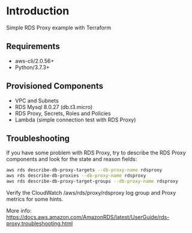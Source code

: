 # Introduction

Simple RDS Proxy example with Terraform

## Requirements
* aws-cli/2.0.56+
* Python/3.7.3+

## Provisioned Components
* VPC and Subnets
* RDS Mysql 8.0.27 (db.t3.micro)
* RDS Proxy, Secrets, Roles and Policies
* Lambda (simple connection test with RDS Proxy)

## Troubleshooting

If you have some problem with RDS Proxy, try to describe the RDS Proxy components and look for the state and reason fields:

```sh
aws rds describe-db-proxy-targets --db-proxy-name rdsproxy
aws rds describe-db-proxies --db-proxy-name rdsproxy
aws rds describe-db-proxy-target-groups --db-proxy-name rdsproxy
```

Verify the CloudWatch /aws/rds/proxy/rdsproxy log group and Proxy metrics for some hints.

More info: https://docs.aws.amazon.com/AmazonRDS/latest/UserGuide/rds-proxy.troubleshooting.html
